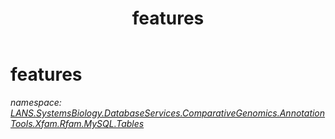 ﻿---
title: features
---

# features
_namespace: [LANS.SystemsBiology.DatabaseServices.ComparativeGenomics.AnnotationTools.Xfam.Rfam.MySQL.Tables](N-LANS.SystemsBiology.DatabaseServices.ComparativeGenomics.AnnotationTools.Xfam.Rfam.MySQL.Tables.html)_






